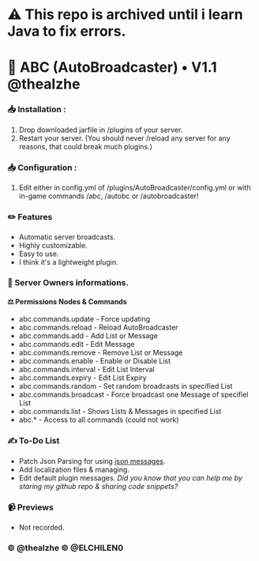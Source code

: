 # ⚠️ This repo is archived until i learn Java to fix errors.


# 📰 ABC (AutoBroadcaster) • V1.1 @thealzhe

### 📥 Installation :
1. Drop downloaded jarfile in /plugins of your server.
2. Restart your server. (You should never /reload any server for any reasons, that could break much plugins.)

### 📥 Configuration :
1. Edit either in config.yml of /plugins/AutoBroadcaster/config.yml or with in-game commands /abc, /autobc or /autobroadcaster!

### ✏️ Features
- Automatic server broadcasts.
- Highly customizable.
- Easy to use.
- I think it's a lightweight plugin.

### 🔎 Server Owners informations.
#### ⚖️ Permissions Nodes & Commands
- abc.commands.update - Force updating
- abc.commands.reload - Reload AutoBroadcaster
- abc.commands.add - Add List or Message
- abc.commands.edit - Edit Message
- abc.commands.remove - Remove List or Message
- abc.commands.enable - Enable or Disable List
- abc.commands.interval - Edit List Interval
- abc.commands.expiry - Edit List Expiry
- abc.commands.random - Set random broadcasts in specified List
- abc.commands.broadcast - Force broadcast one Message of specifiel List
- abc.commands.list - Shows Lists & Messages in specified List
- abc.* - Access to all commands (could not work)

### ✍️ To-Do List
- Patch Json Parsing for using [json messages](https://minecraft.tools/en/json_text.php "").
- Add localization files & managing.
- Edit default plugin messages.
*Did you know that you can help me by staring my github repo & sharing code snippets?*

### 📹 Previews
- Not recorded.


### ©️ @thealzhe ©️ @ELCHILEN0

